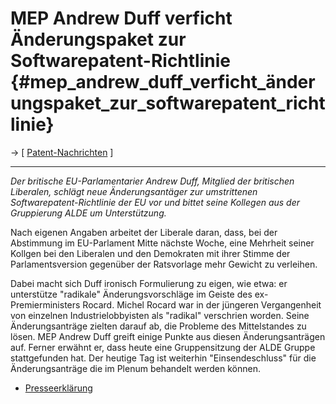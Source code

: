 # MEP Andrew Duff verficht Änderungspaket zur Softwarepatent-Richtlinie {#mep_andrew_duff_verficht_änderungspaket_zur_softwarepatent_richtlinie}

-\> \[ [ Patent-Nachrichten](SwpatcninoDe "wikilink") \]

------------------------------------------------------------------------

*Der britische EU-Parlamentarier Andrew Duff, Mitglied der britischen
Liberalen, schlägt neue Änderungsantäger zur umstrittenen
Softwarepatent-Richtlinie der EU vor und bittet seine Kollegen aus der
Gruppierung ALDE um Unterstützung.*

Nach eigenen Angaben arbeitet der Liberale daran, dass, bei der
Abstimmung im EU-Parlament Mitte nächste Woche, eine Mehrheit seiner
Kollgen bei den Liberalen und den Demokraten mit ihrer Stimme der
Parlamentsversion gegenüber der Ratsvorlage mehr Gewicht zu verleihen.

Dabei macht sich Duff ironisch Formulierung zu eigen, wie etwa: er
unterstütze \"radikale\" Änderungsvorschläge im Geiste des
ex-Premierministers Rocard. Michel Rocard war in der jüngeren
Vergangenheit von einzelnen Industrielobbyisten als \"radikal\"
verschrien worden. Seine Änderungsanträge zielten darauf ab, die
Probleme des Mittelstandes zu lösen. MEP Andrew Duff greift einige
Punkte aus diesen Änderungsanträgen auf. Ferner erwähnt er, dass heute
eine Gruppensitzung der ALDE Gruppe stattgefunden hat. Der heutige Tag
ist weiterhin \"Einsendeschluss\" für die Änderungsanträge die im Plenum
behandelt werden können.

-   [Presseerklärung](http://www.andrewduffmep.org.uk/news/163.html "wikilink")
